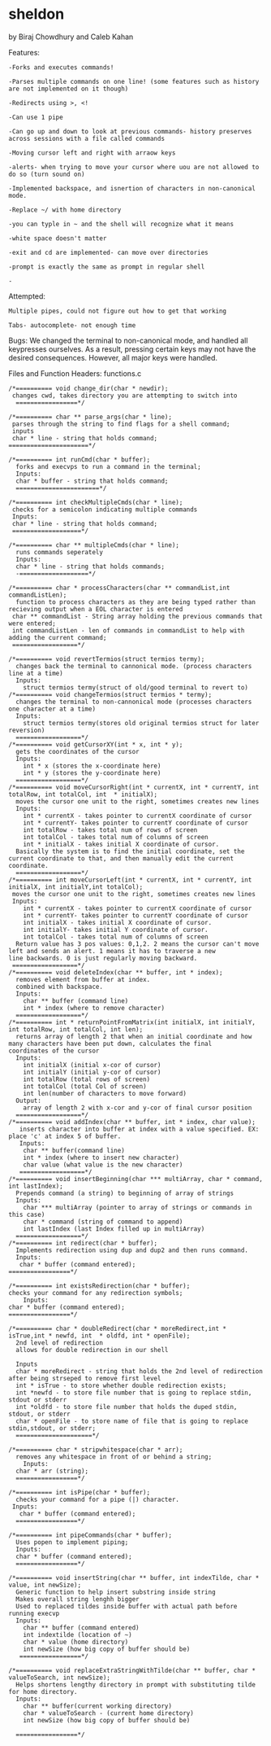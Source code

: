 # sheldon
by Biraj Chowdhury and Caleb Kahan

Features:

	-Forks and executes commands!
	
	-Parses multiple commands on one line! (some features such as history are not implemented on it though)
	
	-Redirects using >, <!
	
	-Can use 1 pipe 
	
	-Can go up and down to look at previous commands- history preserves across sessions with a file called commands 
	
	-Moving cursor left and right with arraow keys
	
	-alerts- when trying to move your cursor where uou are not allowed to do so (turn sound on)
	
	-Implemented backspace, and isnertion of characters in non-canonical mode. 
	
	-Replace ~/ with home directory
	
	-you can typle in ~ and the shell will recognize what it means
	
	-white space doesn't matter
	
	-exit and cd are implemented- can move over directories
	
	-prompt is exactly the same as prompt in regular shell
	
	-
  
Attempted:
	
	Multiple pipes, could not figure out how to get that working 
	
	Tabs- autocomplete- not enough time
	
Bugs: We changed the terminal to non-canonical mode, and handled all keypresses ourselves. As a result, pressing certain keys may not have the desired consequences. However, all major keys were handled.

  
Files and Function Headers:
functions.c 



	/*========== void change_dir(char * newdir);
 	 changes cwd, takes directory you are attempting to switch into
	  =================*/
  
	/*========== char ** parse_args(char * line);
 	 parses through the string to find flags for a shell command;
 	 inputs 
 	 char * line - string that holds command;
	======================*/

	/*========== int runCmd(char * buffer);
	  forks and execvps to run a command in the terminal;
	  Inputs:
	  char * buffer - string that holds command;
	  =======================*/
  
	/*========== int checkMultipleCmds(char * line);
 	 checks for a semicolon indicating multiple commands
 	 Inputs:
 	 char * line - string that holds command;
 	 ===================*/
  
	/*========== char ** multipleCmds(char * line);
	  runs commands seperately
	  Inputs: 
	  char * line - string that holds commands;
	  -===================*/
 
	/*========== char * processCharacters(char ** commandList,int commandListLen);
	  function to process characters as they are being typed rather than recieving output when a EOL character is entered
 	 char ** commandList - String array holding the previous commands that were entered;
 	 int commandListLen - len of commands in commandList to help with adding the current command;
 	 ==================*/
  
	/*========== void revertTermios(struct termios termy);
	  changes back the terminal to cannonical mode. (process characters line at a time)
	  Inputs:
	  	struct termios termy(struct of old/good terminal to revert to)
	/*========== void changeTermios(struct termios * termy);
	  changes the terminal to non-cannonical mode (processes characters one character at a time)
	  Inputs:
	  	struct termios termy(stores old original termios struct for later reversion)
	  ==================*/
	/*========== void getCursorXY(int * x, int * y);
	  gets the coordinates of the cursor
	  Inputs:
	  	int * x (stores the x-coordinate here)
		int * y (stores the y-coordinate here)
	  ==================*/
	/*========== void moveCursorRight(int * currentX, int * currentY, int totalRow, int totalCol, int  * initialX);
	  moves the cursor one unit to the right, sometimes creates new lines
	  Inputs:
	  	int * currentX - takes pointer to currentX coordinate of cursor
		int * currentY- takes pointer to currentY coordinate of cursor
		int totalRow - takes total num of rows of screen
		int totalCol - takes total num of columns of screen
		int * initialX - takes initial X coordinate of cursor. 
	  Basically the system is to find the initial coordinate, set the current coordinate to that, and then manually edit the current 	   coordinate.
	  ==================*/
	/*========== int moveCursorLeft(int * currentX, int * currentY, int initialX, int initialY,int totalCol);
	 moves the cursor one unit to the right, sometimes creates new lines
	 Inputs:
	  	int * currentX - takes pointer to currentX coordinate of cursor
		int * currentY- takes pointer to currentY coordinate of cursor
		int initialX - takes initial X coordinate of cursor. 
		int initialY- takes initial Y coordinate of cursor. 
		int totalCol - takes total num of columns of screen
	  Return value has 3 pos values: 0,1,2. 2 means the cursor can't move left and sends an alert. 1 means it has to traverse a new           line backwards. 0 is just regularly moving backward. 
	 ==================*/
	/*========== void deleteIndex(char ** buffer, int * index);
	  removes element from buffer at index. 
	  combined with backspace.
	  Inputs: 
	  	char ** buffer (command line)
	  	int * index (where to remove character)
	  ==================*/	
	/*========== int * returnPointFromMatrix(int initialX, int initialY, int totalRow, int totalCol, int len);
	  returns array of length 2 that when an initial coordinate and how many characters have been put down, calculates the final 	           coordinates of the cursor
	  Inputs:
	  	int initialX (initial x-cor of cursor)
		int initialY (initial y-cor of cursor)
		int totalRow (total rows of screen)
		int totalCol (total Col of screen)
		int len(number of characters to move forward)
	  Output:
	  	array of length 2 with x-cor and y-cor of final cursor position
	  ==================*/
	/*========== void addIndex(char ** buffer, int * index, char value);
	   inserts character into buffer at index with a value specified. EX: place 'c' at index 5 of buffer.
	   Inputs:
	   	char ** buffer(command line)
		int * index (where to insert new character)
		char value (what value is the new character)
	   ==================*/
	/*========== void insertBeginning(char *** multiArray, char * command, int lastIndex);
	  Prepends command (a string) to beginning of array of strings
	  Inputs:
	  	char *** multiArray (pointer to array of strings or commands in this case)
		char * command (string of command to append)
		int lastIndex (last Index filled up in multiArray)
	  ==================*/
	/*========== int redirect(char * buffer);
	  Implements redirection using dup and dup2 and then runs command.
	  Inputs:
	   char * buffer (command entered);
   	=================*/
   
	/*========== int existsRedirection(char * buffer);
  	checks your command for any redirection symbols;
    	Inputs:
   	char * buffer (command entered);
   	=================*/
   
	/*========== char * doubleRedirect(char * moreRedirect,int * isTrue,int * newfd, int  * oldfd, int * openFile);
	  2nd level of redirection 
	  allows for double redirection in our shell
  
	  Inputs
	  char * moreRedirect - string that holds the 2nd level of redirection after being strseped to remove first level
	  int * isTrue - to store whether double redirection exists;
	  int *newfd - to store file number that is going to replace stdin, stdout or stderr
	  int *oldfd - to store file number that holds the duped stdin, stdout, or stderr
	  char * openFile - to store name of file that is going to replace stdin,stdout, or stderr; 
	  =====================*/

   	/*========== char * stripwhitespace(char * arr);
	  removes any whitespace in front of or behind a string;
	    Inputs:
 	  char * arr (string);
 	  =================*/

	/*========== int isPipe(char * buffer);
	  checks your command for a pipe (|) character.
 	 Inputs:
	   char * buffer (command entered);
 	  =================*/
   
	/*========== int pipeCommands(char * buffer);
	  Uses popen to implement piping;
	  Inputs:
 	  char * buffer (command entered);
 	  =================*/
	  
	/*========== void insertString(char ** buffer, int indexTilde, char * value, int newSize);
	  Generic function to help insert substring inside string
	  Makes overall string lenghh bigger
	  Used to replaced tildes inside buffer with actual path before running execvp
	  Inputs:
	  	char ** buffer (command entered)
		int indextilde (location of ~)
		char * value (home directory)
		int newSize (how big copy of buffer should be)
	   =================*/
	   
	/*========== void replaceExtraStringWithTilde(char ** buffer, char * valueToSearch, int newSize);
	  Helps shortens lengthy directory in prompt with substituting tilde for home directory. 
	  Inputs:
		char ** buffer(current working directory)
		char * valueToSearch - (current home directory)
		int newSize (how big copy of buffer should be)

	  =================*/

